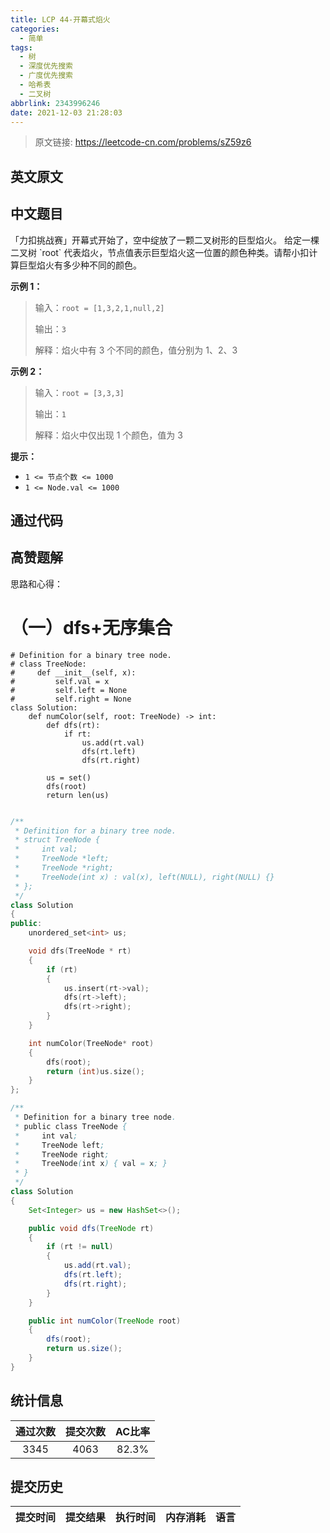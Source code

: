 ```yaml
---
title: LCP 44-开幕式焰火
categories:
  - 简单
tags:
  - 树
  - 深度优先搜索
  - 广度优先搜索
  - 哈希表
  - 二叉树
abbrlink: 2343996246
date: 2021-12-03 21:28:03
---
```


> 原文链接: https://leetcode-cn.com/problems/sZ59z6


## 英文原文
<div></div>

## 中文题目
<div>「力扣挑战赛」开幕式开始了，空中绽放了一颗二叉树形的巨型焰火。
给定一棵二叉树 `root` 代表焰火，节点值表示巨型焰火这一位置的颜色种类。请帮小扣计算巨型焰火有多少种不同的颜色。


**示例 1：**
>输入：`root = [1,3,2,1,null,2]`
>
>输出：`3`
>
>解释：焰火中有 3 个不同的颜色，值分别为 1、2、3

**示例 2：**
>输入：`root = [3,3,3]`
>
>输出：`1`
>
>解释：焰火中仅出现 1 个颜色，值为 3

**提示：**
- `1 <= 节点个数 <= 1000`
- `1 <= Node.val <= 1000`


</div>

## 通过代码
<RecoDemo>
</RecoDemo>


## 高赞题解
思路和心得：

# （一）dfs+无序集合

```python3 []
# Definition for a binary tree node.
# class TreeNode:
#     def __init__(self, x):
#         self.val = x
#         self.left = None
#         self.right = None
class Solution:
    def numColor(self, root: TreeNode) -> int:
        def dfs(rt):
            if rt:
                us.add(rt.val)
                dfs(rt.left)
                dfs(rt.right)
        
        us = set()
        dfs(root)
        return len(us)
        
```

```c++ []
/**
 * Definition for a binary tree node.
 * struct TreeNode {
 *     int val;
 *     TreeNode *left;
 *     TreeNode *right;
 *     TreeNode(int x) : val(x), left(NULL), right(NULL) {}
 * };
 */
class Solution 
{
public:
    unordered_set<int> us;

    void dfs(TreeNode * rt)
    {
        if (rt)
        {
            us.insert(rt->val);
            dfs(rt->left);
            dfs(rt->right);
        }
    }

    int numColor(TreeNode* root) 
    {
        dfs(root);
        return (int)us.size();
    }
};
```

```java []
/**
 * Definition for a binary tree node.
 * public class TreeNode {
 *     int val;
 *     TreeNode left;
 *     TreeNode right;
 *     TreeNode(int x) { val = x; }
 * }
 */
class Solution 
{
    Set<Integer> us = new HashSet<>();

    public void dfs(TreeNode rt)
    {
        if (rt != null)
        {
            us.add(rt.val);
            dfs(rt.left);
            dfs(rt.right);
        }
    }

    public int numColor(TreeNode root) 
    {
        dfs(root);
        return us.size();
    }
}
```

## 统计信息
| 通过次数 | 提交次数 | AC比率 |
| :------: | :------: | :------: |
|    3345    |    4063    |   82.3%   |

## 提交历史
| 提交时间 | 提交结果 | 执行时间 |  内存消耗  | 语言 |
| :------: | :------: | :------: | :--------: | :--------: |
